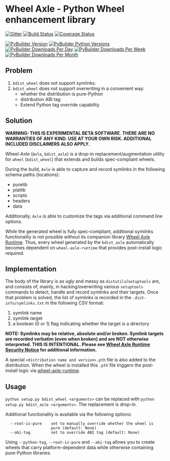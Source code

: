 # Wheel Axle - Python Wheel enhancement library

[![Gitter](https://img.shields.io/gitter/room/karellen/Lobby?logo=gitter)](https://app.gitter.im/#/room/#karellen_Lobby:gitter.im)
[![Build Status](https://img.shields.io/github/actions/workflow/status/karellen/wheel-axle/build.yml?branch=master)](https://github.com/karellen/wheel-axle/actions/workflows/build.yml)
[![Coverage Status](https://img.shields.io/coveralls/github/karellen/wheel-axle/master?logo=coveralls)](https://coveralls.io/r/karellen/wheel-axle?branch=master)

[![PyBuilder Version](https://img.shields.io/pypi/v/wheel-axle?logo=pypi)](https://pypi.org/project/wheel-axle/)
[![PyBuilder Python Versions](https://img.shields.io/pypi/pyversions/wheel-axle?logo=pypi)](https://pypi.org/project/wheel-axle/)
[![PyBuilder Downloads Per Day](https://img.shields.io/pypi/dd/wheel-axle?logo=pypi)](https://pypi.org/project/wheel-axle/)
[![PyBuilder Downloads Per Week](https://img.shields.io/pypi/dw/wheel-axle?logo=pypi)](https://pypi.org/project/wheel-axle/)
[![PyBuilder Downloads Per Month](https://img.shields.io/pypi/dm/wheel-axle?logo=pypi)](https://pypi.org/project/wheel-axle/)

## Problem

1. `bdist_wheel` does not support symlinks.
2. `bdist_wheel` does not support overwriting in a convenient way:
    * whether the distribution is pure-Python
    * distribution ABI tag
    * Extend Python tag override capability

## Solution

**WARNING: THIS IS EXPERIMENTAL BETA SOFTWARE. THERE ARE NO WARRANTIES OF ANY KIND. USE AT YOUR OWN RISK.
ADDITIONAL INCLUDED DISCLAIMERS ALSO APPLY.**

Wheel-Axle (`Axle`, `bdist_axle`) is a drop-in replacement/augmentation utility for `wheel` (`bdist_wheel`)
that extends and builds spec-compliant wheels.

During the build, `Axle` is able to capture and record symlinks in the following schema paths (locations):

* purelib
* platlib
* scripts
* headers
* data

Additionally, `Axle` is able to customize the tags via additional command line options.

While the generated wheel is fully spec-compliant, additional symlinks functionality is not possible without its
companion library [Wheel Axle Runtime](https://github.com/karellen/wheel-axle-runtime). Thus, every wheel generated by
the `bdist_axle` automatically becomes dependent on `wheel-axle-runtime` that provides post-install logic required.

## Implementation

The body of the library is as ugly and messy as `distutils`/`setuptools` are, and consists of, mainly, in
hacking/overwriting various `setuptools` commands to detect, handle and record symlinks and their targets. Once that
problem is solved, the list of symlinks is recorded in the `.dist-info/symlinks.txt`
in the following CSV format:

1. symlink name
2. symlink target
3. a boolean (0 or 1) flag indicating whether the target is a directory

**NOTE: Symlinks may be relative, absolute and/or broken. Symlink targets are recorded verbatim (even when broken) and
are NOT otherwise interpreted. THIS IS INTENTIONAL. Please
see [Wheel Axle Runtime Security Notice](https://github.com/karellen/wheel-axle-runtime#security)
for additional information.**

A special `<distribution name and version>.pth` file is also added to the distribution. When the wheel is installed
this `.pth` file triggers the post-install logic via
[wheel-axle-runtime](https://github.com/karellen/wheel-axle-runtime).

## Usage

`python setup.py bdist_wheel <arguments>` can be replaced with `python setup.py bdist_axle <arguments>`. The replacement
is drop-in.

Additional functionality is available via the following options:

```commandline
  --root-is-pure    set to manually override whether the wheel is
                    pure (default: None)
  --abi-tag         set to override ABI tag (default: None)
```

Using `--python-tag`, `--root-is-pure` and `--abi-tag` allows you to create wheels that carry platform-dependent data
while otherwise containing pure-Python libraries.
